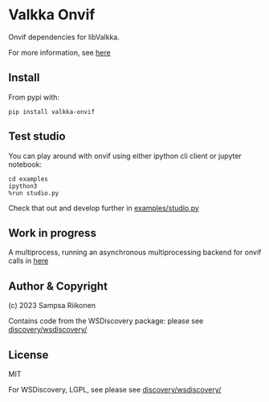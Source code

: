 # Valkka Onvif

Onvif dependencies for libValkka.

For more information, see [here](https://elsampsa.github.io/valkka-examples/_build/html/onvif.html)

## Install

From pypi with:
```
pip install valkka-onvif
```

## Test studio

You can play around with onvif using either ipython cli client or jupyter notebook:
```
cd examples
ipython3
%run studio.py
```
Check that out and develop further in [examples/studio.py](examples/studio.py)

## Work in progress

A multiprocess, running an asynchronous multiprocessing backend for onvif calls in [here](valkka/onvif/multiprocess/base.py)

## Author & Copyright

(c) 2023 Sampsa Riikonen

Contains code from the WSDiscovery package: please see [discovery/wsdiscovery/](discovery/wsdiscovery/)

## License

MIT 

For WSDiscovery, LGPL, see please see [discovery/wsdiscovery/](discovery/wsdiscovery/)

